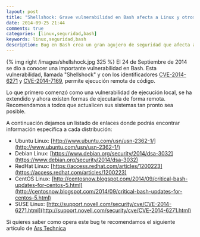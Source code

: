 ```yaml
---
layout: post
title: "Shellshock: Grave vulnerabilidad en Bash afecta a Linux y otros *nixes"
date: 2014-09-25 21:44
comments: true
categories: [linux,seguridad,bash]
keywords: linux,seguridad,bash
description: Bug en Bash crea un gran agujero de seguridad que afecta a todos los *nix
---
```

{% img right /images/shellshock.jpg 325 %}
El 24 de Septiembre de 2014 se dio a conocer una importante vulnerabilidad en Bash. Esta vulnerabilidad, llamada "Shellshock" y con los identificadores [CVE-2014-6271](http://web.nvd.nist.gov/view/vuln/detail?vulnId=CVE-2014-6271) y [CVE-2014-7169](http://web.nvd.nist.gov/view/vuln/detail?vulnId=CVE-2014-7169), permite ejecución remota de código.

Lo que primero comenzó como una vulnerabilidad de ejecución local, se ha extendido y ahora existen formas de ejecutarla de forma remota. Recomendamos a todos que actualicen sus sistemas tan pronto sea posible.

A continuación dejamos un listado de enlaces donde podrás encontrar información específica a cada distribución:

* Ubuntu Linux: [http://www.ubuntu.com/usn/usn-2362-1/](http://www.ubuntu.com/usn/usn-2362-1/)
* Debian Linux: [https://www.debian.org/security/2014/dsa-3032](https://www.debian.org/security/2014/dsa-3032)
* RedHat Linux: [https://access.redhat.com/articles/1200223](https://access.redhat.com/articles/1200223)
* CentOS Linux: [http://centosnow.blogspot.com/2014/09/critical-bash-updates-for-centos-5.html](http://centosnow.blogspot.com/2014/09/critical-bash-updates-for-centos-5.html)
* SUSE Linux: [http://support.novell.com/security/cve/CVE-2014-6271.html](http://support.novell.com/security/cve/CVE-2014-6271.html)

Si quieres saber como opera este bug te recomendamos el siguiente artículo de [Ars Technica](http://arstechnica.com/security/2014/09/bug-in-bash-shell-creates-big-security-hole-on-anything-with-nix-in-it/)